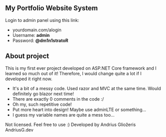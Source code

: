 ## My Portfolio Website System

Login to admin panel using this link:  
- yourdomain.com/alogin  
- Username: **admin**  
- Password: **@dm1n1stratoR**  

## About project
This is my first ever project developed on ASP.NET Core framework and I learned so much out of it!
Therefore, I would change quite a lot if I developed it right now.
* It's a bit of a messy code. Used razor and MVC at the same time. Would definitely go blazor next time!
* There are exactly 0 comments in the code :/
* Oh my, such repetitive code!
* Put more heart into design! Maybe use adminLTE or something...
* I guess my variable names are quite a mess too...

Not licensed. Feel free to use :)
Developed by Andrius Gliožeris
AndriusG.dev

